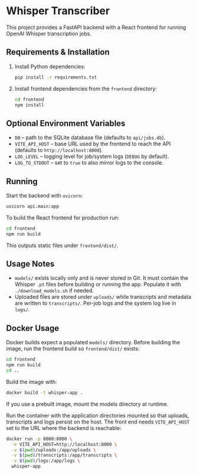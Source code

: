 # Whisper Transcriber

This project provides a FastAPI backend with a React frontend for running OpenAI Whisper transcription jobs.

## Requirements & Installation

1. Install Python dependencies:
   ```bash
   pip install -r requirements.txt
   ```
2. Install frontend dependencies from the `frontend` directory:
   ```bash
   cd frontend
   npm install
   ```

## Optional Environment Variables

- `DB` – path to the SQLite database file (defaults to `api/jobs.db`).
- `VITE_API_HOST` – base URL used by the frontend to reach the API (defaults to `http://localhost:8000`).
- `LOG_LEVEL` – logging level for job/system logs (`DEBUG` by default).
- `LOG_TO_STDOUT` – set to `true` to also mirror logs to the console.

## Running

Start the backend with `uvicorn`:

```bash
uvicorn api.main:app
```

To build the React frontend for production run:

```bash
cd frontend
npm run build
```

This outputs static files under `frontend/dist/`.

## Usage Notes

- `models/` exists locally only and is never stored in Git. It must contain the Whisper `.pt` files before building or running the app. Populate it with `./download_models.sh` if needed.
- Uploaded files are stored under `uploads/` while transcripts and metadata are
  written to `transcripts/`. Per-job logs and the system log live in `logs/`.

## Docker Usage

Docker builds expect a populated `models/` directory. Before building the image,
run the frontend build so `frontend/dist/` exists:
```bash
cd frontend
npm run build
cd ..
```
Build the image with:
```bash
docker build -t whisper-app .
```
If you use a prebuilt image, mount the models directory at runtime.

Run the container with the application directories mounted so that
uploads, transcripts and logs persist on the host. The front end needs
`VITE_API_HOST` set to the URL where the backend is reachable:

```bash
docker run -p 8000:8000 \
  -e VITE_API_HOST=http://localhost:8000 \
  -v $(pwd)/uploads:/app/uploads \
  -v $(pwd)/transcripts:/app/transcripts \
  -v $(pwd)/logs:/app/logs \
  whisper-app
```

